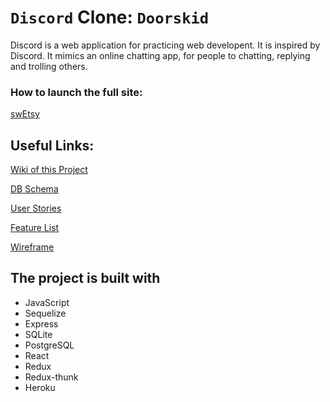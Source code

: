 #  `Discord` Clone: `Doorskid`

Discord is a web application for practicing web developent. It is inspired by Discord.
It mimics an online chatting app, for people to chatting, replying and trolling others.

### How to launch the full site:
[swEtsy](https://heng-doorskid.herokuapp.com/)

## Useful Links:
[Wiki of this Project](https://github.com/zerotume/Doorskid/wiki)

[DB Schema](https://github.com/zerotume/Doorskid/wiki/Database-Schema)

[User Stories](https://github.com/zerotume/Doorskid/wiki/User-Stories)

[Feature List](https://github.com/zerotume/Doorskid/wiki/Feature-List)

<!-- [Backend API Routes](https://github.com/Jaircarbajal91/swEtsy/wiki/Backend-API-Routes)

[Frontend API Routes](https://github.com/Jaircarbajal91/swEtsy/wiki/Frontend-Routes)

[Redux Store Shape](https://github.com/Jaircarbajal91/swEtsy/wiki/Redux-Store-Shape) -->

[Wireframe](https://github.com/zerotume/Doorskid/wiki/Wireframe)

## The project is built with
* JavaScript
* Sequelize
* Express
* SQLite
* PostgreSQL
* React
* Redux
* Redux-thunk
* Heroku
